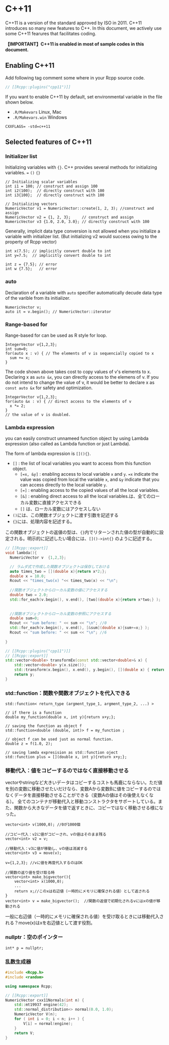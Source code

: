 # C++11

C++11 is a version of the standard approved by ISO in 2011. C++11 introduces so many new features to C++. In this document, we actively use some C++11 fearures that facilitates coding. 

**【IMPORTANT】C++11 is enabled in most of sample codes in this document.**

## Enabling C++11

Add following tag comment some where in your Rcpp source code.

```cpp
// [[Rcpp::plugins("cpp11")]]
```

If you want to enable C++11 by default, set environmental variable in the file shown below.

* `.R/Makevars` Linux, Mac
* `.R/Makevars.win` Windows

```
CXXFLAGS= -std=c++11
```

## Selected features of C++11


### Initializer list

Initializing variables with `{}`.
C++ provides several methods for initializing variables.
`=` `()` `{}`

```
// Initializing scalar variables
int i1 = 100; // construct and assign 100
int i2(100);  // directly construct with 100
int i3{100};  // directly construct with 100

// Initializing vectors
NumericVector v1 = NumericVector::create(1, 2, 3); //construct and assign
NumericVector v2 = {1, 2, 3};     // construct and assign
NumericVector v3 {1.0, 2.0, 3.0}; // directly construct with 100
```

Generally, implicit data type conversion is not allowed when you initialize a variable with initializer list. (But initializing v2 would success owing to the property of Rcpp vector)

```
int x(7.5); // implicitly convert double to int
int y=7.5;  // implicitly convert double to int

int z = {7.5}; // error
int w {7.5};   // error
```


### auto

Declaration of a variable with `auto` specifier automatically decude data type of the varible from its initializer.

```
NumericVector v;
auto it = v.begin(); // NumericVector::iterator
```

### Range-based for

Range-based for can be used as R style for loop.

```
IntegerVector v{1,2,3};
int sum=0;
for(auto x : v) { // The elements of v is sequencially copied to x
  sum += x;
}
```

The code shown above takes cost to copy values of v's elements to x. Declaring x as `auto &x`, you can directly access to the elemens of v. If you do not intend to change the value of v, it would be better to declare x as `const auto &x` for safety and optimization.

```
IntegerVector v{1,2,3};
for(auto &x : v) { // direct access to the elements of v
  x *= 2;
}
// the value of v is doubled.
```



### Lambda expression

you can easily construct unnameed function object by using Lambda expression (also called as Lambda function or just Lambda).

The form of lambda expression is `[](){}`.

* `[]` : the list of local variables you want to access from this function object.
    * `[=x, &y]` : enabling access to local variable `x` and `y`. `=x` indicate the value was copied from local the variable `x`, and `&y` indicate that you can access directly to the local variable `y`.
    * `[=]` : enabling access to the copied values of all the local variables.
    * `[&]` : enabling direct access to all the local variables.は、全てのローカル変数に直接アクセスできる
    * `[]` は、ローカル変数にはアクセスしない
* `()`には、この関数オブジェクトに渡す引数を記述する
* `{}`には、処理内容を記述する。


この関数オブジェクトの返値の型は、`{}`内でリターンされた値の型が自動的に設定される。明示的に記述したい場合には、`[]()->int{}` のように記述する。

```cpp
// [[Rcpp::export]]
void lambda(){
  NumericVector v  {1,2,3};

  // ラムダ式で作成した関数オブジェクトは保存しておける
  auto times_two = [](double x){return x*2;};
  double x = 10.0;
  Rcout << "times_two(x) "<< times_two(x) << "\n";
  
  //関数オブジェクトからローカル変数の値にアクセスする
  double two = 2.0;
  std::for_each(v.begin(), v.end(), [two](double x){return x*two;} );
  
  
  //関数オブジェクトからローカル変数の参照にアクセスする
  double sum=0;
  Rcout << "sum before: " << sum << "\n"; //0
  std::for_each(v.begin(), v.end(), [&sum](double x){sum+=x;} );
  Rcout << "sum before: " << sum << "\n"; //6
  
}   

```

```cpp
// [[Rcpp::plugins("cpp11")]]
// [[Rcpp::export]]
std::vector<double> transformEx(const std::vector<double>& x) {
    std::vector<double> y(x.size());
    std::transform(x.begin(), x.end(), y.begin(), [](double x) { return x*x; } );
    return y;
}
```


### std::function：関数や関数オブジェクトを代入できる

```
std::function< return_type (argment_type_1, argment_type_2, ...) >
```



```
// if there is a function 
double my_function(double x, int y){return x+y;}; 

// saving the function as object f
std::function<double (double, int)> f = my_function ;

// object f can be used just as normal function.
double z = f(1.0, 2);

// saving lamda expresision as std::function oject
std::function plus = [](double x, int y){return x+y;};

```




### 移動代入：値をコピーするのではなく直接移動させる

vectorやstringなど大きいデータはコピーするコストも馬鹿にならない。ただ値を別の変数に移動させたいだけなら、変数Aから変数Bに値をコピーするのではなくデータを直接移動させることができる（変数Aの値はその後使えなくなる）。
全てのコンテナが移動代入と移動コンストラクタをサポートしている。また、関数から大きなデータを値で返すときに、コピーではなく移動させる様になった。

```
vector<int> v(1000,0); //0が1000個

//コピー代入：v2に値がコピーされ、vの値はそのまま残る
vector<int> v2 = v;

//移動代入：v3に値が移動し、vの値は消滅する
vector<int> v3 = move(v); 

v={1,2,3}; //vに値を再度代入するのはOK

//関数の返り値を受け取る時
vector<int> make_bigvector(){
    vector<int> x(1000,0);
    ...
    return x;//このxは右辺値（一時的にメモリに確保される値）として返される
}
vector<int> v = make_bigvector();  //関数の返値で初期化されるvにはxの値が移動される
```

一般に右辺値（一時的にメモリに確保される値）を受け取るときには移動代入される？move(x)はxを右辺値として渡す役割。






### nullptr：空のポインター

```
int* p = nullptr;
```



### 乱数生成器

```cpp
#include <Rcpp.h>
#include <random>

using namespace Rcpp;

// [[Rcpp::export]]
NumericVector cxx11Normals(int n) {
    std::mt19937 engine(42);
    std::normal_distribution<> normal(0.0, 1.0);
    NumericVector V(n);
    for ( int i = 0; i < n; i++ ) {
        V[i] = normal(engine);
    }
    return V;
}
```
